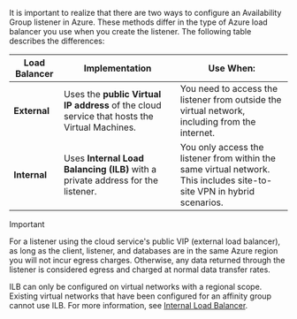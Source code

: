 It is important to realize that there are two ways to configure an Availability Group listener in Azure. These methods differ in the type of Azure load balancer you use when you create the listener. The following table describes the differences:

| Load Balancer | Implementation | Use When: |
| --- | --- | --- |
| **External** |Uses the **public Virtual IP address** of the cloud service that hosts the Virtual Machines. |You need to access the listener from outside the virtual network, including from the internet. |
| **Internal** |Uses **Internal Load Balancing (ILB)** with a private address for the listener. |You only access the listener from within the same virtual network. This includes site-to-site VPN in hybrid scenarios. |

> [!IMPORTANT]
> For a listener using the cloud service's public VIP (external load balancer), as long as the client, listener, and databases are in the same Azure region you will not incur egress charges. Otherwise, any data returned through the listener is considered egress and charged at normal data transfer rates. 
> 
> 

ILB can only be configured on virtual networks with a regional scope. Existing virtual networks that have been configured for an affinity group cannot use ILB. For more information, see [Internal Load Balancer](../articles/load-balancer/load-balancer-internal-overview.md).